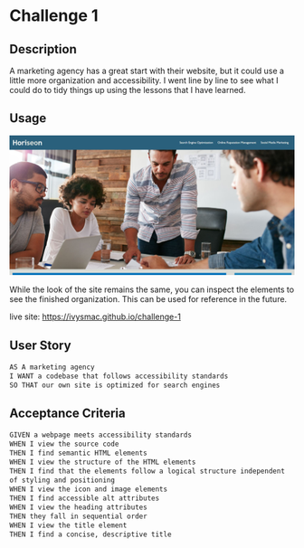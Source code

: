 # Challenge 1

## Description

A marketing agency has a great start with their website, but it could use a little more organization and accessibility. I went line by line to see what I could do to tidy things up using the lessons that I have learned. 

## Usage

![a marketing website with the header Horiseon on the top left and navigation links on the far right. Below it shows four people in a meeting room.](assets/images/screenshot.jpg)

While the look of the site remains the same, you can inspect the elements to see the finished organization. This can be used for reference in the future. 

live site: https://ivysmac.github.io/challenge-1

## User Story

```
AS A marketing agency
I WANT a codebase that follows accessibility standards
SO THAT our own site is optimized for search engines
```

## Acceptance Criteria

```
GIVEN a webpage meets accessibility standards
WHEN I view the source code
THEN I find semantic HTML elements
WHEN I view the structure of the HTML elements
THEN I find that the elements follow a logical structure independent of styling and positioning
WHEN I view the icon and image elements
THEN I find accessible alt attributes
WHEN I view the heading attributes
THEN they fall in sequential order
WHEN I view the title element
THEN I find a concise, descriptive title
```